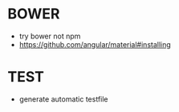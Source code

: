 # BOWER
* try bower not npm
* https://github.com/angular/material#installing

# TEST
* generate automatic testfile